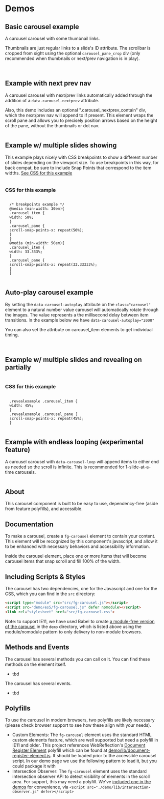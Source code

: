 ---
---

<script>this.customElements||document.write('<script src="./lib/document-register-element.js" defer><\x2fscript>');</script>
<script src="./lib/intersection-observer.js" defer></script>
<script src="../src/fg-carousel.js" type="module"></script>
<script src="./es5/fg-carousel.js" defer nomodule></script>
<link rel="stylesheet" href="../src/fg-carousel.css">


  <style>
    .carousel {
      max-width: 300px;
    }

/* next prev arrow selectors */
.carousel_nextprev,
.carousel_nextprev_item {
  list-style: none;
  margin: 0;
  padding: 0;
}
.carousel_nextprev_next,
.carousel_nextprev_prev {
  position: absolute;
  top: 50%;
  width: 46px;
  height: 46px;
  line-height: 46px;
	margin-top: -23px;
  background-color: #fff;
  border-radius: 100%;
  overflow: hidden;
	text-align: center;
  font-size: .7em;
  text-transform: uppercase;
  text-decoration: none;
  border: 1px solid #eee;
  box-shadow: 0 0 5px rgba(0,0,0,.5);
}
.carousel_nextprev_next:not(.carousel_nextprev-disabled),
.carousel_nextprev_prev:not(.carousel_nextprev-disabled) {
	opacity: .8;
	cursor: pointer;
}
.carousel_nextprev_next:not(.carousel_nextprev-disabled):hover,
.carousel_nextprev_next:not(.carousel_nextprev-disabled):focus,
.carousel_nextprev_prev:not(.carousel_nextprev-disabled):hover,
.carousel_nextprev_prev:not(.carousel_nextprev-disabled):focus {
  opacity: 1;
}
.carousel_nextprev_next {
  right: -23px;
}
.carousel_nextprev_prev {
  left: -23px;
}


@media (min-width: 40em) {
	.carousel_nextprev_next,
	.carousel_nextprev_prev {
	  width: 50px;
	  height: 50px;
    line-height: 50px;
		margin-top: -25px;
	}
	.carousel_nextprev_next {
	  right: -25px;
	}
	.carousel_nextprev_prev {
	  left: -25px;
	}
}



/* dots nav */
.carousel_nav-dots {
	display: block;
	margin: 0;
	text-align: center;
}
.carousel_nav-dots a {
	display: inline-block;
	width: 10px;
	height: 10px;
	margin: 0 2px;
	background: #ccc;
	border-radius: 100%;
	overflow: hidden;
	text-indent: -9999px;
	cursor: pointer;
}
.carousel_nav.carousel_nav-dots a {
	float: none;
}
.carousel_nav-dots a.carousel_nav_item-selected {
	background: #111;
	box-shadow: none;
	border: none;
	outline: none;
}

  </style>


# Demos


  <h2 class="docs" id="thumbnails">Basic carousel example</h2>
  <p class="docs">A carousel carousel with some thumbnail links. </p>
  <p class="docs"> Thumbnails are just regular links to a slide's ID attribute. The scrollbar is cropped from sight using the optional <code>carousel_pane_crop</code> div (only recommended when thumbnails or next/prev navigation is in play).</p>
  <fg-carousel>
    <div class="carousel_pane_crop">
      <div class="carousel_pane">
        <div class="carousel_items">
          <div class="carousel_item">
            <img src="imgs/monkey.jpg" alt="">
          </div>
          <div class="carousel_item">
            <img src="imgs/large.jpg" alt="">
          </div>
          <div class="carousel_item" id="img-d2">
            <img src="imgs/interior.jpg" alt="">
          </div>
          <div class="carousel_item" id="img-e2">
            <img src="imgs/cows.jpg" alt="">
          </div>
          <div class="carousel_item" id="img-f2">
            <img src="imgs/bike.jpg" alt="">
          </div>
          <div class="carousel_item" id="img-g2">
            <img src="imgs/interior.jpg" alt="">
          </div>
          <div class="carousel_item" id="img-h2">
            <img src="imgs/cows.jpg" alt="">
          </div>
          <div class="carousel_item" id="img-i2">
            <img src="imgs/bike.jpg" alt="">
          </div>
          <div class="carousel_item" id="img-j2">
            <img src="imgs/interior.jpg" alt="">
          </div>
          <div class="carousel_item" id="img-k2">
            <img src="imgs/cows.jpg" alt="">
          </div>
          <div class="carousel_item" id="img-l2">
            <img src="imgs/bike.jpg" alt="">
          </div>
          <div class="carousel_item" id="img-m2">
            <img src="imgs/interior.jpg" alt="">
          </div>
          <div class="carousel_item" id="img-n2">
            <img src="imgs/cows.jpg" alt="">
          </div>
          <div class="carousel_item" id="img-o2">
            <img src="imgs/bike.jpg" alt="">
          </div>
        </div>
      </div>
    </div>
    <div class="carousel_nav">
      <a href="#img-a2"><img src="imgs/monkey-thmb.jpg" alt=""></a>
      <a href="#img-b2"><img src="imgs/large-thmb.jpg" alt=""></a>
      <a href="#img-d2"><img src="imgs/interior-thmb.jpg" alt=""></a>
      <a href="#img-e2"><img src="imgs/cows-thmb.jpg" alt=""></a>
      <a href="#img-f2"><img src="imgs/bike-thmb.jpg" alt=""></a>
      <a href="#img-g2"><img src="imgs/interior-thmb.jpg" alt=""></a>
      <a href="#img-h2"><img src="imgs/cows-thmb.jpg" alt=""></a>
      <a href="#img-i2"><img src="imgs/bike-thmb.jpg" alt=""></a>
      <a href="#img-j2"><img src="imgs/interior-thmb.jpg" alt=""></a>
      <a href="#img-k2"><img src="imgs/cows-thmb.jpg" alt=""></a>
      <a href="#img-l2"><img src="imgs/bike-thmb.jpg" alt=""></a>
      <a href="#img-m2"><img src="imgs/interior-thmb.jpg" alt=""></a>
      <a href="#img-n2"><img src="imgs/cows-thmb.jpg" alt=""></a>
      <a href="#img-o2"><img src="imgs/bike-thmb.jpg" alt=""></a>
    </div>
  </fg-carousel>
  
  
  
  
  <h2 class="docs" id="nextprev">Example with next prev nav</h2>
  <p class="docs">A carousel carousel with next/prev links automatically added through the addition of a <code>data-carousel-nextprev</code> attribute.</p>
  <p class="docs">Also, this demo includes an optional ".carousel_nextprev_contain" div, which the next/prev nav will append to if present. This element wraps the scroll pane and allows you to precisely position arrows based on the height of the pane, without the thumbnails or dot nav.</p>
  <fg-carousel data-carousel-nextprev>
    <div class="carousel_nextprev_contain"><!-- optional wrapper to allow for next-prev arrows to relatively position to a direct wrapper of the slides -->
      <div class="carousel_pane_crop">
        <div class="carousel_pane">
          <div class="carousel_items">
            <div class="carousel_item" id="img-a3">
              <img src="imgs/monkey.jpg" alt="">
            </div>
            <div class="carousel_item" id="img-b3">
              <img src="imgs/large.jpg" alt="">
            </div>
            <div class="carousel_item" id="img-d3">
              <img src="imgs/interior.jpg" alt="">
            </div>
            <div class="carousel_item" id="img-e3">
              <img src="imgs/cows.jpg" alt="">
            </div>
            <div class="carousel_item" id="img-f3">
              <img src="imgs/bike.jpg" alt="">
            </div>
          </div>
        </div>
      </div>
    </div>
    
  </fg-carousel>
  
  <style>
  
      /* breakpoints example */
      @media (min-width: 30em){
        .breakpointsexample .carousel_item {
          width: 50%;
        }
        .breakpointsexample .carousel_pane {
          scroll-snap-points-x: repeat(50%);
        }
      }
      @media (min-width: 50em){
        .breakpointsexample .carousel_item {
          width: 33.333%;
        }
        .breakpointsexample .carousel_pane {
          scroll-snap-points-x: repeat(33.33333%);
        }
      }
    </style>
  
  <h2 class="docs" id="breakpoints">Example w/ multiple slides showing</h2>
  <p class="docs">This example plays nicely with CSS breakpoints to show a different number of slides depending on the viewport size. To use breakpoints in this way, for back compat, be sure to include Snap Points that correspond to the item widths. <a href="#css">See CSS for this example</a></p>
  
  <fg-carousel data-carousel-nextprev class="breakpointsexample">
    <div class="carousel_pane_crop">
      <div class="carousel_pane">
        <div class="carousel_items">
          <div class="carousel_item" id="img-a4">
            <img src="imgs/monkey.jpg" alt="">
          </div>
          <div class="carousel_item" id="img-b4">
            <img src="imgs/large.jpg" alt="">
          </div>
          <div class="carousel_item" id="img-d4">
            <img src="imgs/interior.jpg" alt="">
          </div>
          <div class="carousel_item" id="img-e4">
            <img src="imgs/cows.jpg" alt="">
          </div>
          <div class="carousel_item" id="img-f4">
            <img src="imgs/bike.jpg" alt="">
          </div>
        </div>
      </div>
    </div>
  </fg-carousel>
  
  
  <h3 class="docs" id="css">CSS for this example</h3>
  <pre class="docs language-css"><code class="docs language-css">
  /* breakpoints example */
  @media (min-width: 30em){
  .carousel_item {
  width: 50%;
  }
  .carousel_pane {
  scroll-snap-points-x: repeat(50%);
  }
  }
  @media (min-width: 50em){
  .carousel_item {
  width: 33.333%;
  }
  .carousel_pane {
  scroll-snap-points-x: repeat(33.33333%);
  }
  }
  </code></pre>
  
  
  
  
  <h2 class="docs" id="autoplay"> Auto-play carousel example</h2>
  <p class="docs">By setting the <code>data-carousel-autoplay</code> attribute on the <code>class="carousel"</code> element to a natural number value carousel will automatically rotate through the images. The value represents a the millisecond delay between item transitions. In the example below we have <code>data-carousel-autoplay="2000"</code></p>
  <p class="docs">You can also set the attribute on carousel_item elements to get individual timing.</p>
  <fg-carousel data-carousel-autoplay="4000">
    <div class="carousel_pane_crop">
      <div class="carousel_pane">
        <div class="carousel_items">
          <div class="carousel_item" id="img-a2">
            <img src="imgs/monkey.jpg" alt="">
          </div>
          <div class="carousel_item" id="img-b2">
            <img src="imgs/large.jpg" alt="">
          </div>
          <div class="carousel_item" id="img-d2">
            <img src="imgs/interior.jpg" alt="">
          </div>
          <div class="carousel_item" id="img-e2">
            <img src="imgs/cows.jpg" alt="">
          </div>
          <div class="carousel_item" id="img-f2">
            <img src="imgs/bike.jpg" alt="">
          </div>
        </div>
      </div>
    </div>
    <div class="carousel_nav">
      <a href="#img-a2"><img src="imgs/monkey-thmb.jpg" alt=""></a>
      <a href="#img-b2"><img src="imgs/large-thmb.jpg" alt=""></a>
      <a href="#img-d2"><img src="imgs/interior-thmb.jpg" alt=""></a>
      <a href="#img-e2"><img src="imgs/cows-thmb.jpg" alt=""></a>
      <a href="#img-f2"><img src="imgs/bike-thmb.jpg" alt=""></a>
    </div>
  </fg-carousel>
  
  
  
  <style>
  
    .revealexample .carousel_item {
        width: 45%;
    }
    .revealexample .carousel_pane {
        scroll-snap-points-x: repeat(45%);
    }
  
  </style>
  <h2 class="docs" id="reveal">Example w/ multiple slides and revealing on partially</h2>
  
  <fg-carousel class="revealexample" data-carousel-nextprev>
  <div class="carousel_pane_crop">
    <div class="carousel_pane">
      <div class="carousel_items">
        <div class="carousel_item" id="img-a6">
          <img src="imgs/monkey.jpg" alt="">
        </div>
        <div class="carousel_item" id="img-b6">
          <img src="imgs/large.jpg" alt="">
        </div>
        <div class="carousel_item" id="img-d6">
          <img src="imgs/interior.jpg" alt="">
        </div>
        <div class="carousel_item" id="img-e6">
          <img src="imgs/cows.jpg" alt="">
        </div>
        <div class="carousel_item" id="img-f6">
          <img src="imgs/bike.jpg" alt="">
        </div>
      </div>
    </div>
  </div>
</fg-carousel>
  
  
  <h3 class="docs" id="css">CSS for this example</h3>
  <pre class="docs language-css"><code class="docs language-css">
  .revealexample .carousel_item {
  width: 45%;
  }
  .revealexample .carousel_pane {
  scroll-snap-points-x: repeat(45%);
  }
  </code></pre>
  
  
  <h2 class="docs" id="looping">Example with endless looping (experimental feature)</h2>
  <p class="docs">A carousel carousel with <code>data-carousel-loop</code> will append items to either end as needed so the scroll is infinite. This is recommended for 1-slide-at-a-time carousels.</p>
  
  <fg-carousel data-carousel-nextprev data-carousel-loop>
      <div class="carousel_pane_crop">
        <div class="carousel_pane">
          <div class="carousel_items">
            <div class="carousel_item" id="img-a7">
              <img src="imgs/monkey.jpg" alt="">
            </div>
            <div class="carousel_item" id="img-b7">
              <img src="imgs/large.jpg" alt="">
            </div>
            <div class="carousel_item" id="img-d7">
              <img src="imgs/interior.jpg" alt="">
            </div>
            <div class="carousel_item" id="img-e7">
              <img src="imgs/cows.jpg" alt="">
            </div>
            <div class="carousel_item" id="img-f7">
              <img src="imgs/bike.jpg" alt="">
            </div>
          </div>
        </div>
      </div>
    </fg-carousel>


## About

This carousel component is built to be easy to use, dependency-free (aside from feature polyfills), and accessible.



## Documentation

To make a carousel, create a `fg-carousel` element to contain your content. This element will be recognized by this component's javascript, and allow it to be enhanced with necessary behaviors and accessibility information. 

Inside the carousel element, place one or more items that will become carousel items that snap scroll and fill 100% of the width.




## Including Scripts &amp; Styles

The carousel has two dependencies, one for the Javascript and one for the CSS, which you can find in the `src` directory:

```html
<script type="module" src="src/fg-carousel.js"></script>
<script src="demo/es5/fg-carousel.js" defer nomodule></script>
<link rel="stylesheet" href="src/fg-carousel.css">
```

Note: to support IE11, we have used Babel to create [a module-free version of the carousel](demo/es5/fg-carousel.js) in the `demo` directory, which is listed above using the module/nomodule pattern to only delivery to non-module browsers. 


## Methods and Events

The carousel has several methods you can call on it. You can find these methods on the element itself. 

- tbd 

The carousel has several events. 
- tbd

## Polyfills

To use the carousel in modern browsers, two polyfills are likely necessary (please check browser support to see how these align with your needs). 

- Custom Elements: The `fg-carousel` element uses the standard HTML custom elements feature, which are well supported but need a polyfill in IE11 and older. This project references WebReflection's [Document Register Element](https://github.com/WebReflection/document-register-element) polyfill which can be found at [demo/lib/document-register-element.js](demo/lib/document-register-element.js). It should be loaded prior to the accessible carousel script. In our demo page we use the following pattern to load it, but you could package it with <script>this.customElements||document.write('<script src=".demo/lib/document-register-element.js"><\x2fscript>');</script>
- Intersection Observer: The `fg-carousel` element uses the standard intersection observer API to detect visibility of elements in the scroll area. For support, this may need a polyfill. We've [included one in the demos](demo/lib/intersection-observer.js) for convenience, via `<script src="./demo/lib/intersection-observer.js" defer></script>`